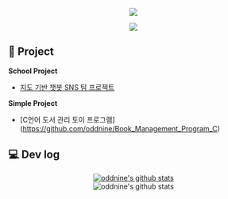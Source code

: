 <div align="center">

<a href="https://www.linkedin.com/in/%EC%A4%80%ED%98%81-%EC%9A%B0-93024b245/"><img src="https://img.shields.io/badge/LinkedIn-0A66C2?style=for-the-badge&logo=LinkedIn&logoColor=white"></a>

<a href="https://9hyuk9.tistory.com/"><img src="https://img.shields.io/badge/My tech blog-A9BCF5?style=flat-square&logo=GitHub Sponsors&logoColor=white&link=https://9hyuk9.tistory.com/"/></a>

</div>

## 📝 Project
**School Project**
- [지도 기반 챗봇 SNS 팀 프로젝트]( https://github.com/WooJinDeve/BIT_Project--Chatbot_SNS_with_Map)

**Simple Project**

- [C언어 도서 관리 토이 프로그램] (https://github.com/oddnine/Book_Management_Program_C)

## 💻 Dev log</br>

<div align="center">

[![oddnine's github stats](https://github-readme-stats.vercel.app/api/top-langs/?username=oddnine&show_icons=true&hide_border=true&title_color=004386&icon_color=004386&layout=compact)](https://github.com/oddnine)
  <br/>
![oddnine's github stats](https://github-readme-stats.vercel.app/api?username=oddnine&show_icons=true)
<br/>

</div>

</div>
